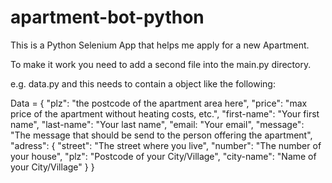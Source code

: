 # apartment-bot-python
This is a Python Selenium App that helps me apply for a new Apartment.

To make it work you need to add a second file into the main.py directory. 

e.g. data.py and this needs to contain a object like the following:

Data = {
  "plz": "the postcode of the apartment area here",
  "price": "max price of the apartment without heating costs, etc.",
  "first-name": "Your first name",
  "last-name": "Your last name",
  "email: "Your email",
  "message": "The message that should be send to the person offering the apartment",
  "adress": {
    "street": "The street where you live",
    "number": "The number of your house",
    "plz": "Postcode of your City/Village",
    "city-name": "Name of your City/Village"
    }
  }
